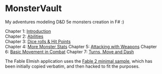 # MonsterVault

My adventures modeling D&D 5e monsters creation in F# :)

Chapter 1: [Introduction](http://brandewinder.com/2018/07/23/give-me-monsters-part-1/)  
Chapter 2: [Abilities](http://brandewinder.com/2018/07/25/give-me-monsters-part-2/)  
Chapter 3: [Dice rolls & Hit Points](http://brandewinder.com/2018/07/31/give-me-monsters-part-3/)  
Chapter 4: [More Monster Stats](http://brandewinder.com/2018/08/12/give-me-monsters-part-4/)
Chapter 5: [Attacking with Weapons](http://brandewinder.com/2018/09/15/give-me-monsters-part-5/)
Chapter 6: [Basic Movement in Combat](http://brandewinder.com/2018/11/12/give-me-monsters-part-6/)
Chapter 7: [Turns, Move and Dash](http://brandewinder.com/2018/12/03/give-me-monsters-part-7/)

The Fable Elmish application uses the [Fable 2 minimal sample](https://github.com/fable-compiler/fable2-samples), which has been initially copied verbatim, and then hacked to fit the purposes.
